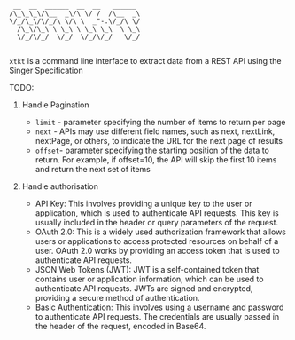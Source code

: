 ```
 __  __  ______  __  __   ______  
/\_\_\_\/\__  _\/\ \/ /  /\__  _\ 
\/_/\_\/\/_/\ \/\ \  _"-.\/_/\ \/ 
  /\_\/\_\ \ \_\ \ \_\ \_\  \ \_\ 
  \/_/\/_/  \/_/  \/_/\/_/   \/_/ 
                                  
```

`xtkt` is a command line interface to extract data from a REST API using the Singer Specification

TODO:

1. Handle Pagination
    * `limit` - parameter specifying the number of items to return per page
    * `next` - APIs may use different field names, such as next, nextLink, nextPage, or others, to indicate the URL for the next page of results
    * `offset`- parameter specifying the starting position of the data to return. For example, if offset=10, the API will skip the first 10 items and return the next set of items

2. Handle authorisation

    * API Key: This involves providing a unique key to the user or application, which is used to authenticate API requests. This key is usually included in the header or query parameters of the request.
    * OAuth 2.0: This is a widely used authorization framework that allows users or applications to access protected resources on behalf of a user. OAuth 2.0 works by providing an access token that is used to authenticate API requests.
    * JSON Web Tokens (JWT): JWT is a self-contained token that contains user or application information, which can be used to authenticate API requests. JWTs are signed and encrypted, providing a secure method of authentication.
    * Basic Authentication: This involves using a username and password to authenticate API requests. The credentials are usually passed in the header of the request, encoded in Base64.

